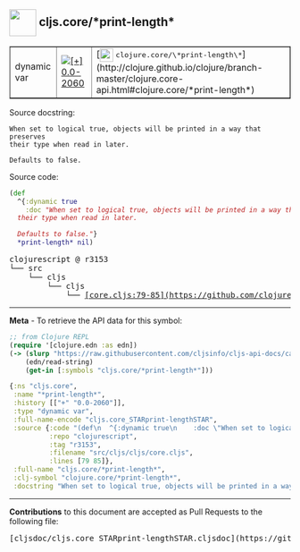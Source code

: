 ## <img width="48px" valign="middle" src="http://i.imgur.com/Hi20huC.png"> cljs.core/\*print-length\*

 <table border="1">
<tr>

<td>dynamic var</td>
<td><a href="https://github.com/cljsinfo/cljs-api-docs/tree/0.0-2060"><img valign="middle" alt="[+] 0.0-2060" src="https://img.shields.io/badge/+-0.0--2060-lightgrey.svg"></a> </td>
<td>
[<img height="24px" valign="middle" src="http://i.imgur.com/1GjPKvB.png"> <samp>clojure.core/\*print-length\*</samp>](http://clojure.github.io/clojure/branch-master/clojure.core-api.html#clojure.core/*print-length*)
</td>
</tr>
</table>





Source docstring:

```
When set to logical true, objects will be printed in a way that preserves
their type when read in later.

Defaults to false.
```

Source code:

```clj
(def
  ^{:dynamic true
    :doc "When set to logical true, objects will be printed in a way that preserves
  their type when read in later.

  Defaults to false."}
  *print-length* nil)
```

 <pre>
clojurescript @ r3153
└── src
    └── cljs
        └── cljs
            └── <ins>[core.cljs:79-85](https://github.com/clojure/clojurescript/blob/r3153/src/cljs/cljs/core.cljs#L79-L85)</ins>
</pre>


---

__Meta__ - To retrieve the API data for this symbol:

```clj
;; from Clojure REPL
(require '[clojure.edn :as edn])
(-> (slurp "https://raw.githubusercontent.com/cljsinfo/cljs-api-docs/catalog/cljs-api.edn")
    (edn/read-string)
    (get-in [:symbols "cljs.core/*print-length*"]))
```

```clj
{:ns "cljs.core",
 :name "*print-length*",
 :history [["+" "0.0-2060"]],
 :type "dynamic var",
 :full-name-encode "cljs.core_STARprint-lengthSTAR",
 :source {:code "(def\n  ^{:dynamic true\n    :doc \"When set to logical true, objects will be printed in a way that preserves\n  their type when read in later.\n\n  Defaults to false.\"}\n  *print-length* nil)",
          :repo "clojurescript",
          :tag "r3153",
          :filename "src/cljs/cljs/core.cljs",
          :lines [79 85]},
 :full-name "cljs.core/*print-length*",
 :clj-symbol "clojure.core/*print-length*",
 :docstring "When set to logical true, objects will be printed in a way that preserves\ntheir type when read in later.\n\nDefaults to false."}

```

---

__Contributions__ to this document are accepted as Pull Requests to the following file:

 <pre>
[cljsdoc/cljs.core_STARprint-lengthSTAR.cljsdoc](https://github.com/cljsinfo/cljs-api-docs/blob/master/cljsdoc/cljs.core_STARprint-lengthSTAR.cljsdoc)
</pre>

